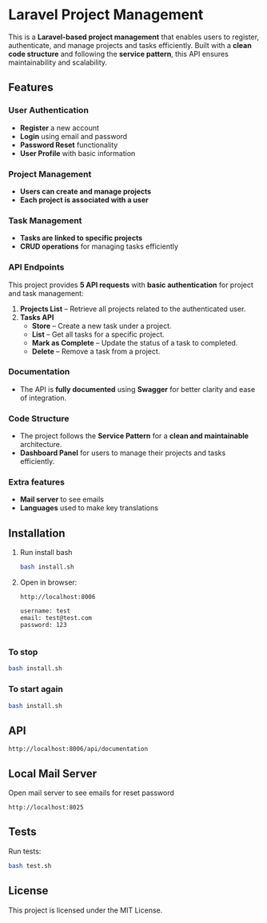 # Laravel Project Management

This is a **Laravel-based project management** that enables users to register, authenticate, and manage projects and
tasks efficiently. Built with a **clean code structure** and following the **service pattern**, this API ensures
maintainability and scalability.

## Features

### User Authentication

- **Register** a new account
- **Login** using email and password
- **Password Reset** functionality
- **User Profile** with basic information

### Project Management

- **Users can create and manage projects**
- **Each project is associated with a user**

### Task Management

- **Tasks are linked to specific projects**
- **CRUD operations** for managing tasks efficiently

### API Endpoints

This project provides **5 API requests** with **basic authentication** for project and task management:

1. **Projects List** – Retrieve all projects related to the authenticated user.
2. **Tasks API**
    - **Store** – Create a new task under a project.
    - **List** – Get all tasks for a specific project.
    - **Mark as Complete** – Update the status of a task to completed.
    - **Delete** – Remove a task from a project.

### Documentation

- The API is **fully documented** using **Swagger** for better clarity and ease of integration.

### Code Structure

- The project follows the **Service Pattern** for a **clean and maintainable** architecture.
- **Dashboard Panel** for users to manage their projects and tasks efficiently.

### Extra features

- **Mail server** to see emails
- **Languages** used to make key translations

## Installation

1. Run install bash
   ```sh
   bash install.sh
   ```
2. Open in browser:
   ```url
   http://localhost:8006
   
   username: test
   email: test@test.com
   password: 123
   ```
   ```

### To stop

   ```sh
   bash install.sh
   ```

### To start again

   ```sh
   bash install.sh
   ```

## API

   ```url
   http://localhost:8006/api/documentation
   ```

## Local Mail Server

Open mail server to see emails for reset password

   ```url
   http://localhost:8025
   ```

## Tests

Run tests:

   ```sh
   bash test.sh
   ```

## License

This project is licensed under the MIT License.